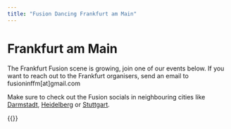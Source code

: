 ```yaml
---
title: "Fusion Dancing Frankfurt am Main"
---
```


# Frankfurt am Main

The Frankfurt Fusion scene is growing, join one of our events below.
If you want to reach out to the Frankfurt organisers, send an email to fusioninffm[at]gmail.com

Make sure to check out the Fusion socials in neighbouring cities like [Darmstadt](/darmstadt), [Heidelberg](/heidelberg) or [Stuttgart](/stuttgart).

{{<localevents dataKey="frankfurt">}}
